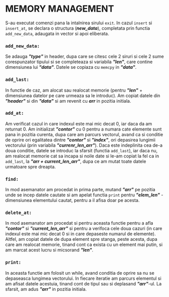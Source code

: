 # MEMORY MANAGEMENT

S-au executat comenzi pana la intalnirea sirului `exit`.
In cazul `insert` si `insert_at`, se declara o structura (***new_data***), completata prin functia `add_new_data`, adaugata in vector si apoi eliberata.

### `add_new_data:` 
Se adauga ***"type"*** in header, dupa care se citesc cele 2 siruri si cele 2 sume corespunzator tipului si se completeaza si variabila ***"len"***, care contine dimensiunea lui ***"data"***. Datele se copiaza cu `memcpy` in ***"data"***.

### `add_last:`
In functie de caz, am alocat sau realocat memorie (pentru ***"len"*** + dimensiunea datelor pe care urmeaza sa le introduc). Am copiat datele din ***"header"*** si din ***"data"*** si am revenit cu ***arr*** in pozitia initiala. 

### `add_at:`
Am verificat cazul in care indexul este mai mic decat 0, iar daca da am returnat 0. Am initializat ***"contor"*** cu 0 pentru a numara cate elemente sunt pana in pozitia curenta, dupa care am  parcurs vectorul, avand ca si conditie de oprire ori egalitatea dintre ***"contor"*** si ***"index"***, ori depasirea lungimii vectorului (prin variabila ***"currenr_len_arr"***). Daca este indeplinita cea de-a doua conditie, datele se introduc la sfarsit (functia `add_last`), iar daca nu, am realocat memorie cat sa incapa si noile date si le-am copiat la fel ca in `add_last`, la ***"arr + current_len_arr"***, dupa ce am mutat toate datele urmatoare spre dreapta. 

### `find:`
In mod asemanator am procedat in prima parte, mutand ***"arr"*** pe pozitia unde se incep datele cautate si am apelat functia `print` pentru ***"elem_len"*** - dimensiunea elementului cautat, pentru a il afisa doar pe acesta.

### `delete_at:`
In mod asemanator am procedat si pentru aceasta functie pentru a afla ***"contor"*** si ***"current_len_arr"*** si pentru a verifoca cele doua cazuri (in care indexul este mai mic decat 0 si in care depaseste numarul de elemente). Altfel, am copiat datele de dupa element spre stanga, peste acesta, dupa care am realocat memorie, tinand cont ca exista cu un element mai putin, si am marcat acest lucru si micsorand ***"len"***.

### `print:`
In aceasta functie am folosit un while, avand conditia de oprire sa nu se depaseasca lungimea vectorului. In fiecare iteratie am parcurs elementul si am afisat datele acestuia, tinand cont de tipul sau si deplasand ***"arr"***-ul. La sfarsit, am adus ***"arr"*** in pozitia initiala.
